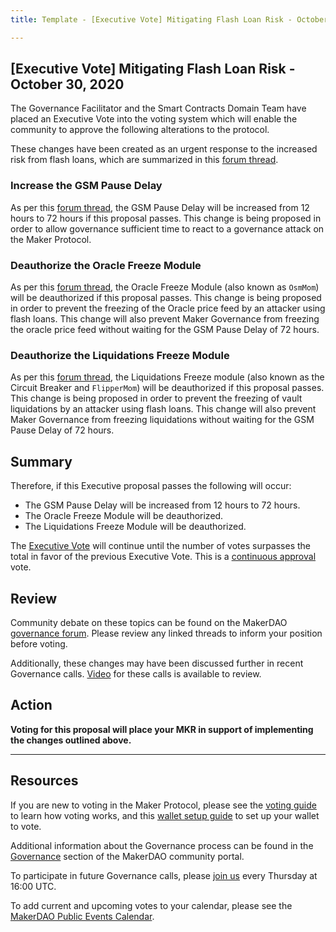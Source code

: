 ```yaml
---
title: Template - [Executive Vote] Mitigating Flash Loan Risk - October 30, 2020

---
```

## [Executive Vote] Mitigating Flash Loan Risk - October 30, 2020

The Governance Facilitator and the Smart Contracts Domain Team have placed an Executive Vote into the voting system which will enable the community to approve the following alterations to the protocol.

These changes have been created as an urgent response to the increased risk from flash loans, which are summarized in this [forum thread](https://forum.makerdao.com/t/urgent-flash-loans-and-securing-the-maker-protocol/4901).

### Increase the GSM Pause Delay

As per this [forum thread](https://forum.makerdao.com/t/urgent-flash-loans-and-securing-the-maker-protocol/4901), the GSM Pause Delay will be increased from 12 hours to 72 hours if this proposal passes. This change is being proposed in order to allow governance sufficient time to react to a governance attack on the Maker Protocol. 

### Deauthorize the Oracle Freeze Module

As per this [forum thread](https://forum.makerdao.com/t/urgent-flash-loans-and-securing-the-maker-protocol/4901), the Oracle Freeze Module (also known as `OsmMom`) will be deauthorized if this proposal passes. This change is being proposed in order to prevent the freezing of the Oracle price feed by an attacker using flash loans. This change will also prevent Maker Governance from freezing the oracle price feed without waiting for the GSM Pause Delay of 72 hours.

### Deauthorize the Liquidations Freeze Module

As per this [forum thread](https://forum.makerdao.com/t/urgent-flash-loans-and-securing-the-maker-protocol/4901), the Liquidations Freeze module (also known as the Circuit Breaker and `FlipperMom`) will be deauthorized if this proposal passes. This change is being proposed in order to prevent the freezing of vault liquidations by an attacker using flash loans. This change will also prevent Maker Governance from freezing liquidations without waiting for the GSM Pause Delay of 72 hours.

## Summary

Therefore, if this Executive proposal passes the following will occur:
- The GSM Pause Delay will be increased from 12 hours to 72 hours.
- The Oracle Freeze Module will be deauthorized.
- The Liquidations Freeze Module will be deauthorized.

The [Executive Vote](https://community-development.makerdao.com/en/learn/governance/on-chain-gov) will continue until the number of votes surpasses the total in favor of the previous Executive Vote. This is a [continuous approval](https://community-development.makerdao.com/en/learn/governance/how-voting-works) vote.

## Review

Community debate on these topics can be found on the MakerDAO [governance forum](https://forum.makerdao.com/). Please review any linked threads to inform your position before voting.

Additionally, these changes may have been discussed further in recent Governance calls. [Video](https://www.youtube.com/playlist?list=PLLzkWCj8ywWNq5-90-Id6VPSsrk4OWVan) for these calls is available to review.

## Action

**Voting for this proposal will place your MKR in support of implementing the changes outlined above.**

---

## Resources

If you are new to voting in the Maker Protocol, please see the [voting guide](https://community-development.makerdao.com/en/learn/governance/how-voting-works/) to learn how voting works, and this [wallet setup guide](https://community-development.makerdao.com/en/learn/governance/voting-setup/) to set up your wallet to vote.

Additional information about the Governance process can be found in the [Governance](https://community-development.makerdao.com/en/learn/governance) section of the MakerDAO community portal.

To participate in future Governance calls, please [join us](https://github.com/makerdao/community/tree/master/governance/governance-and-risk-meetings) every Thursday at 16:00 UTC.

To add current and upcoming votes to your calendar, please see the [MakerDAO Public Events Calendar](https://calendar.google.com/calendar/embed?src=makerdao.com_3efhm2ghipksegl009ktniomdk%40group.calendar.google.com&ctz=UTC&mode=week&showCalendars=0&showPrint=0).
